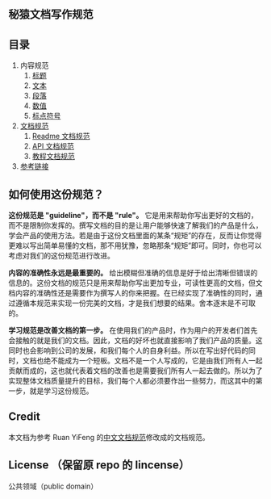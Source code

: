 ## 秘猿文档写作规范

## 目录

1. 内容规范
    1. [标题](docs/title.md)
    1. [文本](docs/text.md)
    1. [段落](docs/paragraph.md)
    1. [数值](docs/number.md)
    1. [标点符号](docs/marks.md)
1. [文档规范](docs/structures/structure.md)
    1. [Readme 文档规范](docs/structures/readme-structure.md)
    1. [API 文档规范](docs/structures/api-structure.md)
    1. [教程文档规范](docs/structures/tutorial-structure.md)
1. [参考链接](docs/reference.md)

## 如何使用这份规范？
**这份规范是 "guideline"，而不是 "rule"。** 它是用来帮助你写出更好的文档的，而不是限制你发挥的。撰写文档的目的是让用户能够快速了解我们的产品是什么，学会产品的使用方法。若是由于这份文档里面的某条“规矩”的存在，反而让你觉得更难以写出简单易懂的文档，那不用犹豫，忽略那条“规矩”即可。同时，你也可以考虑对我们的这份规范进行改进。

**内容的准确性永远是最重要的。** 给出模糊但准确的信息是好于给出清晰但错误的信息的。这份文档的规范只是用来帮助你写出更加专业，可读性更高的文档，但文档内容的准确性还是需要作为撰写人的你来把握。在已经实现了准确性的同时，通过遵循本规范来实现一份完美的文档，才是我们想要的结果。舍本逐末是不可取的。

**学习规范是改善文档的第一步。** 在使用我们的产品时，作为用户的开发者们首先会接触的就是我们的文档。因此，文档的好坏也就直接影响了我们产品的质量。这同时也会影响到公司的发展，和我们每个人的自身利益。所以在写出好代码的同时，文档也绝不能成为一个短板。文档不是一个人写成的，它是由我们所有人一起贡献而成的，这也就代表着文档的改善也是需要我们所有人一起去做的。所以为了实现整体文档质量提升的目标，我们每个人都必须要作出一些努力，而这其中的第一步，就是学习这份规范。


## Credit
本文档为参考 Ruan YiFeng 的[中文文档规范](https://github.com/ruanyf/document-style-guide)修改成的文档规范。


## License （保留原 repo 的 lincense）

公共领域（public domain）
